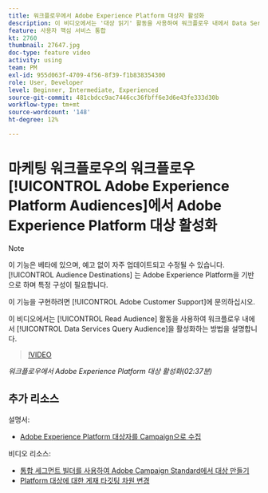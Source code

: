 ```yaml
---
title: 워크플로우에서 Adobe Experience Platform 대상자 활성화
description: 이 비디오에서는 '대상 읽기' 활동을 사용하여 워크플로우 내에서 Data Services 쿼리 대상을 활성화하는 방법을 설명합니다.
feature: 사용자 핵심 서비스 통합
kt: 2760
thumbnail: 27647.jpg
doc-type: feature video
activity: using
team: PM
exl-id: 955d063f-4709-4f56-8f39-f1b838354300
role: User, Developer
level: Beginner, Intermediate, Experienced
source-git-commit: 481cbdcc9ac7446cc36fbff6e3d6e43fe333d30b
workflow-type: tm+mt
source-wordcount: '148'
ht-degree: 12%

---
```


# 마케팅 워크플로우의 워크플로우 [!UICONTROL Adobe Experience Platform Audiences]에서 Adobe Experience Platform 대상 활성화

>[!NOTE]
>
>이 기능은 베타에 있으며, 예고 없이 자주 업데이트되고 수정될 수 있습니다. [!UICONTROL Audience Destinations] 는 Adobe Experience Platform을 기반으로 하며 특정 구성이 필요합니다.
>
>이 기능을 구현하려면 [!UICONTROL Adobe Customer Support]에 문의하십시오.

이 비디오에서는 [!UICONTROL Read Audience] 활동을 사용하여 워크플로우 내에서 [!UICONTROL Data Services Query Audience]을 활성화하는 방법을 설명합니다.

>[!VIDEO](https://video.tv.adobe.com/v/27647?quality=12)

*워크플로우에서 Adobe Experience Platform 대상 활성화(02:37분)*

## 추가 리소스

설명서:

* [Adobe Experience Platform 대상자를 Campaign으로 수집](https://experienceleague.adobe.com/docs/campaign-standard/using/integrating-with-adobe-cloud/adobe-experience-platform/aep-sources-destinations/ingest-aep-data.html)

비디오 리소스:

* [통합 세그먼트 빌더를 사용하여 Adobe Campaign Standard에서 대상 만들기](/help/profiles-and-audiences/audience-destinations/creating-audiences-using-segment-builder.md)
* [Platform 대상에 대한 게재 타깃팅 차원 변경](/help/profiles-and-audiences/audience-destinations/changing-targeting-dimension.md)
